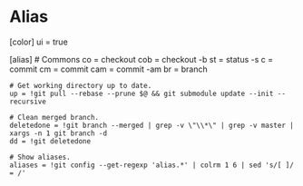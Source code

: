 # Alias

[color]
        ui = true

[alias]
    # Commons
    co = checkout
    cob = checkout -b
    st = status -s
    c = commit
    cm = commit
    cam = commit -am
    br = branch
        
    # Get working directory up to date.
    up = !git pull --rebase --prune $@ && git submodule update --init --recursive

    # Clean merged branch.
    deletedone = !git branch --merged | grep -v \"\\*\" | grep -v master | xargs -n 1 git branch -d
    dd = !git deletedone

    # Show aliases.
    aliases = !git config --get-regexp 'alias.*' | colrm 1 6 | sed 's/[ ]/ = /'
